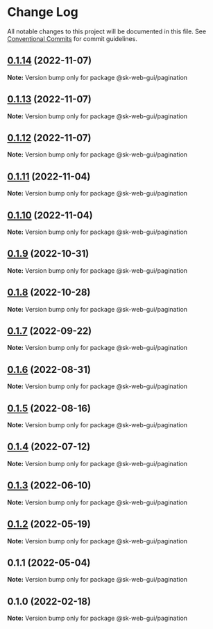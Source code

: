 # Change Log

All notable changes to this project will be documented in this file.
See [Conventional Commits](https://conventionalcommits.org) for commit guidelines.

## [0.1.14](https://github.com/Sundsvallskommun/web-shared-components/compare/@sk-web-gui/pagination@0.1.13...@sk-web-gui/pagination@0.1.14) (2022-11-07)

**Note:** Version bump only for package @sk-web-gui/pagination

## [0.1.13](https://github.com/Sundsvallskommun/web-shared-components/compare/@sk-web-gui/pagination@0.1.12...@sk-web-gui/pagination@0.1.13) (2022-11-07)

**Note:** Version bump only for package @sk-web-gui/pagination

## [0.1.12](https://github.com/Sundsvallskommun/web-shared-components/compare/@sk-web-gui/pagination@0.1.11...@sk-web-gui/pagination@0.1.12) (2022-11-07)

**Note:** Version bump only for package @sk-web-gui/pagination

## [0.1.11](https://github.com/Sundsvallskommun/web-shared-components/compare/@sk-web-gui/pagination@0.1.10...@sk-web-gui/pagination@0.1.11) (2022-11-04)

**Note:** Version bump only for package @sk-web-gui/pagination

## [0.1.10](https://github.com/Sundsvallskommun/web-shared-components/compare/@sk-web-gui/pagination@0.1.9...@sk-web-gui/pagination@0.1.10) (2022-11-04)

**Note:** Version bump only for package @sk-web-gui/pagination

## [0.1.9](https://github.com/Sundsvallskommun/web-shared-components/compare/@sk-web-gui/pagination@0.1.7...@sk-web-gui/pagination@0.1.9) (2022-10-31)

**Note:** Version bump only for package @sk-web-gui/pagination

## [0.1.8](https://github.com/Sundsvallskommun/web-shared-components/compare/@sk-web-gui/pagination@0.1.7...@sk-web-gui/pagination@0.1.8) (2022-10-28)

**Note:** Version bump only for package @sk-web-gui/pagination

## [0.1.7](https://github.com/Sundsvallskommun/web-shared-components/compare/@sk-web-gui/pagination@0.1.6...@sk-web-gui/pagination@0.1.7) (2022-09-22)

**Note:** Version bump only for package @sk-web-gui/pagination

## [0.1.6](https://github.com/Sundsvallskommun/web-shared-components/compare/@sk-web-gui/pagination@0.1.5...@sk-web-gui/pagination@0.1.6) (2022-08-31)

**Note:** Version bump only for package @sk-web-gui/pagination

## [0.1.5](https://github.com/Sundsvallskommun/web-shared-components/compare/@sk-web-gui/pagination@0.1.4...@sk-web-gui/pagination@0.1.5) (2022-08-16)

**Note:** Version bump only for package @sk-web-gui/pagination

## [0.1.4](https://github.com/Sundsvallskommun/web-shared-components/compare/@sk-web-gui/pagination@0.1.3...@sk-web-gui/pagination@0.1.4) (2022-07-12)

**Note:** Version bump only for package @sk-web-gui/pagination

## [0.1.3](https://github.com/Sundsvallskommun/web-shared-components/compare/@sk-web-gui/pagination@0.1.2...@sk-web-gui/pagination@0.1.3) (2022-06-10)

**Note:** Version bump only for package @sk-web-gui/pagination

## [0.1.2](https://github.com/Sundsvallskommun/web-shared-components/compare/@sk-web-gui/pagination@0.1.1...@sk-web-gui/pagination@0.1.2) (2022-05-19)

**Note:** Version bump only for package @sk-web-gui/pagination

## 0.1.1 (2022-05-04)

**Note:** Version bump only for package @sk-web-gui/pagination

## 0.1.0 (2022-02-18)

**Note:** Version bump only for package @sk-web-gui/pagination
